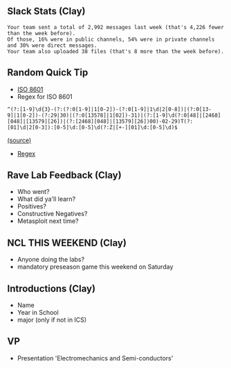 ## Slack Stats (Clay)
```
Your team sent a total of 2,992 messages last week (that's 4,226 fewer than the week before).
Of those, 16% were in public channels, 54% were in private channels and 30% were direct messages.
Your team also uploaded 38 files (that's 8 more than the week before).
```

## Random Quick Tip
 - [ISO 8601](https://en.wikipedia.org/wiki/ISO_8601)
 - Regex for ISO 8601
```regex
^(?:[1-9]\d{3}-(?:(?:0[1-9]|1[0-2])-(?:0[1-9]|1\d|2[0-8])|(?:0[13-9]|1[0-2])-(?:29|30)|(?:0[13578]|1[02])-31)|(?:[1-9]\d(?:0[48]|[2468][048]|[13579][26])|(?:[2468][048]|[13579][26])00)-02-29)T(?:[01]\d|2[0-3]):[0-5]\d:[0-5]\d(?:Z|[+-][01]\d:[0-5]\d)$
```
[(source)](http://stackoverflow.com/questions/28020805/regex-validate-correct-iso8601-date-string-with-time)
 - [Regex](https://en.wikipedia.org/wiki/Regular_expression)

## Rave Lab Feedback (Clay)
 - Who went?
 - What did ya'll learn?
 - Positives?
 - Constructive Negatives?
 - Metasploit next time?

## NCL THIS WEEKEND (Clay)
 - Anyone doing the labs?
 - mandatory preseason game this weekend on Saturday

## Introductions (Clay)
 - Name
 - Year in School
 - major (only if not in ICS)

## VP
- Presentation 'Electromechanics and Semi-conductors'
